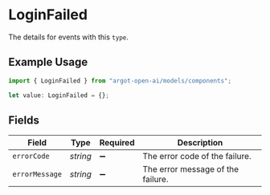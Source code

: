 # LoginFailed

The details for events with this `type`.

## Example Usage

```typescript
import { LoginFailed } from "argot-open-ai/models/components";

let value: LoginFailed = {};
```

## Fields

| Field                             | Type                              | Required                          | Description                       |
| --------------------------------- | --------------------------------- | --------------------------------- | --------------------------------- |
| `errorCode`                       | *string*                          | :heavy_minus_sign:                | The error code of the failure.    |
| `errorMessage`                    | *string*                          | :heavy_minus_sign:                | The error message of the failure. |